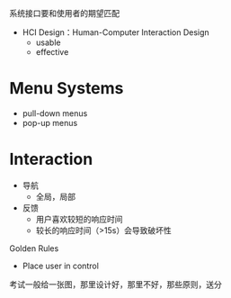 系统接口要和使用者的期望匹配

- HCI Design：Human-Computer Interaction Design
	- usable
	- effective


# Menu Systems

- pull-down menus
- pop-up menus

# Interaction

- 导航
	- 全局，局部
- 反馈
	- 用户喜欢较短的响应时间
	- 较长的响应时间（>15s）会导致破坏性

Golden Rules
  - Place user in control



考试一般给一张图，那里设计好，那里不好，那些原则，送分